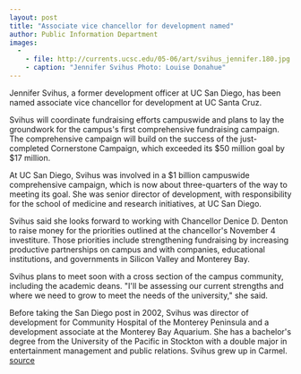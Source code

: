 ```yaml
---
layout: post
title: "Associate vice chancellor for development named"
author: Public Information Department
images:
  -
    - file: http://currents.ucsc.edu/05-06/art/svihus_jennifer.180.jpg
    - caption: "Jennifer Svihus Photo: Louise Donahue"
---
```


Jennifer Svihus, a former development officer at UC San Diego, has been named associate vice chancellor for development at UC Santa Cruz.

Svihus will coordinate fundraising efforts campuswide and plans to lay the groundwork for the campus's first comprehensive fundraising campaign. The comprehensive campaign will build on the success of the just-completed Cornerstone Campaign, which exceeded its $50 million goal by $17 million.

At UC San Diego, Svihus was involved in a $1 billion campuswide comprehensive campaign, which is now about three-quarters of the way to meeting its goal. She was senior director of development, with responsibility for the school of medicine and research initiatives, at UC San Diego.

Svihus said she looks forward to working with Chancellor Denice D. Denton to raise money for the priorities outlined at the chancellor's November 4 investiture. Those priorities include strengthening fundraising by increasing productive partnerships on campus and with companies, educational institutions, and governments in Silicon Valley and Monterey Bay.

Svihus plans to meet soon with a cross section of the campus community, including the academic deans. "I'll be assessing our current strengths and where we need to grow to meet the needs of the university," she said.

Before taking the San Diego post in 2002, Svihus was director of development for Community Hospital of the Monterey Peninsula and a development associate at the Monterey Bay Aquarium. She has a bachelor's degree from the University of the Pacific in Stockton with a double major in entertainment management and public relations. Svihus grew up in Carmel.
[source](http://www1.ucsc.edu/currents/05-06/11-28/appointments-svihus.asp "Permalink to appointments-svihus")
